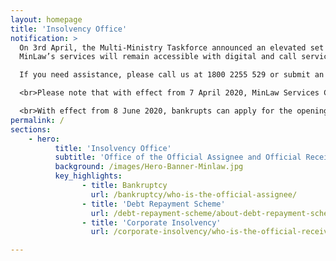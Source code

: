 ```yaml
---
layout: homepage
title: 'Insolvency Office'
notification: >
  On 3rd April, the Multi-Ministry Taskforce announced an elevated set of safe distancing measures, as a circuit breaker to pre-empt the spread of COVID-19.
  MinLaw’s services will remain accessible with digital and call services as the primary modes of work and service delivery. Please use our <a href="https://eservices.mlaw.gov.sg/io/" target="_blank">e-services</a> to reach us. For more information, please refer <a href="https://www.mlaw.gov.sg/news/announcements/minlaw-services-remain-accessible-amidst-elevated-safe-distancing-measures">here</a>.<br>

  If you need assistance, please call us at 1800 2255 529 or submit an enquiry form. Our case officers will be in touch with you.<br>

  <br>Please note that with effect from 7 April 2020, MinLaw Services Centre will no longer accept <u><b>cash payments</b></u>. Cash payments can only be made at Singpost Counters islandwide. Payments by NETS can be made at SAM Kiosk, SAM online or SAM Mobile Applications.<br>

  <br>With effect from 8 June 2020, bankrupts can apply for the opening of a personal bank account via our new application form. The instructions and the application form is at <a href="https://io.mlaw.gov.sg/bankruptcy/forms/">https://io.mlaw.gov.sg/bankruptcy/forms/</a>.
permalink: /
sections:
    - hero:
          title: 'Insolvency Office'
          subtitle: 'Office of the Official Assignee and Official Receiver'
          background: /images/Hero-Banner-Minlaw.jpg
          key_highlights:
                - title: Bankruptcy
                  url: /bankruptcy/who-is-the-official-assignee/
                - title: 'Debt Repayment Scheme'
                  url: /debt-repayment-scheme/about-debt-repayment-scheme/
                - title: 'Corporate Insolvency'
                  url: /corporate-insolvency/who-is-the-official-receiver/

---
```


